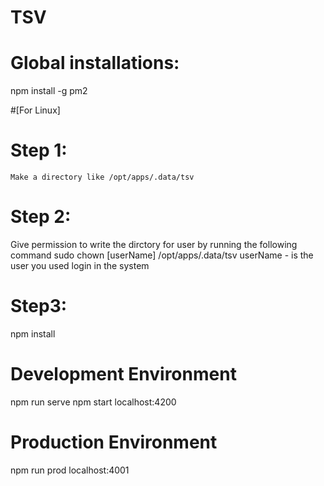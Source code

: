 # TSV

# Global installations:
   npm install -g pm2

#[For Linux]

# Step 1:
    Make a directory like /opt/apps/.data/tsv

# Step 2:
   Give permission to write the dirctory for user by running the following command
   sudo chown [userName] /opt/apps/.data/tsv
   userName - is the user you used login in the system
   
# Step3:
  npm install
  
# Development Environment 
  npm run serve
  npm start
  localhost:4200

# Production Environment 
  npm run prod
  localhost:4001
